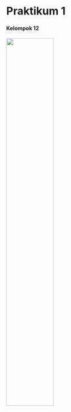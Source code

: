 # Praktikum 1
#### Kelompok 12

<img src="![vmlocal](https://user-images.githubusercontent.com/93064971/138582380-e0961dd5-f915-4474-bfe6-2123679549c1.PNG)" style="width:50%"/>

